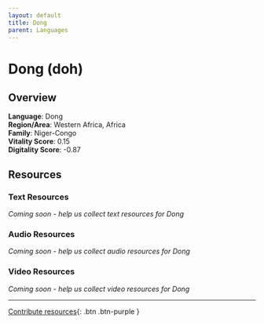 ```yaml
---
layout: default
title: Dong
parent: Languages
---
```


# Dong (doh)

## Overview

**Language**: Dong  
**Region/Area**: Western Africa, Africa  
**Family**: Niger-Congo  
**Vitality Score**: 0.15  
**Digitality Score**: -0.87  

## Resources

### Text Resources
*Coming soon - help us collect text resources for Dong*

### Audio Resources
*Coming soon - help us collect audio resources for Dong*

### Video Resources
*Coming soon - help us collect video resources for Dong*

---

[Contribute resources](https://fairtrain.github.io/){: .btn .btn-purple }
